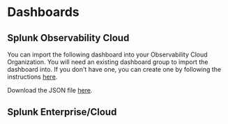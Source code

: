 # Dashboards

## Splunk Observability Cloud

You can import the following dashboard into your Observability Cloud Organization. You will need an existing dashboard group to import the dashboard into. If you don't have one, you can create one by following the instructions [here](https://docs.splunk.com/observability/en/data-visualization/dashboards/dashboard-group.html#dashboard-group).

Download the JSON file [here](https://github.com/splunk/f1-simulator/blob/main/observability/dashboard_F1%202023%20-%20Current%20Player.json).

## Splunk Enterprise/Cloud
